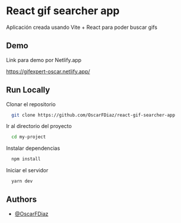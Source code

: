 # React gif searcher app

Aplicación creada usando Vite + React para poder buscar gifs

## Demo

Link para demo por Netlify.app

https://gifexpert-oscar.netlify.app/

## Run Locally

Clonar el repositorio

```bash
  git clone https://github.com/OscarFDiaz/react-gif-searcher-app
```

Ir al directorio del proyecto

```bash
  cd my-project
```

Instalar dependencias

```bash
  npm install
```

Iniciar el servidor

```bash
  yarn dev
```

## Authors

- [@OscarFDiaz](https://github.com/OscarFDiaz)

